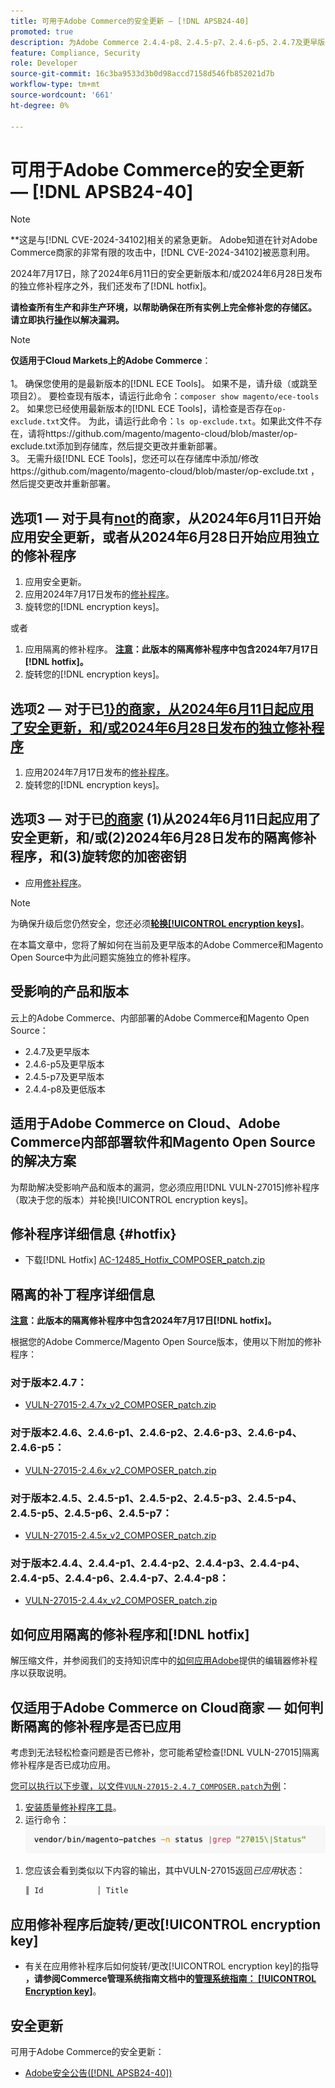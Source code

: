 ```yaml
---
title: 可用于Adobe Commerce的安全更新 — [!DNL APSB24-40]
promoted: true
description: 为Adobe Commerce 2.4.4-p8、2.4.5-p7、2.4.6-p5、2.4.7及更早版本应用修补程序和修补程序以修复 [!DNL CVE-2024-34102] 。
feature: Compliance, Security
role: Developer
source-git-commit: 16c3ba9533d3b0d98accd7158d546fb852021d7b
workflow-type: tm+mt
source-wordcount: '661'
ht-degree: 0%

---
```


# 可用于Adobe Commerce的安全更新 — [!DNL APSB24-40]

>[!NOTE]
>
>**这是与[!DNL CVE-2024-34102]相关的紧急更新。 Adobe知道在针对Adobe Commerce商家的非常有限的攻击中，[!DNL CVE-2024-34102]被恶意利用。

2024年7月17日，除了2024年6月11日的安全更新版本和/或2024年6月28日发布的独立修补程序之外，我们还发布了[!DNL hotfix]。

**请检查所有生产和非生产环境，以帮助确保在所有实例上完全修补您的存储区。  请立即执行<u>操作</u>以解决漏洞。**

>[!NOTE]
>
>**仅适用于Cloud Markets上的Adobe Commerce**：<br><br>1。 确保您使用的是最新版本的[!DNL ECE Tools]。 如果不是，请升级（或跳至项目2）。 要检查现有版本，请运行此命令：`composer show magento/ece-tools`<br>2。 如果您已经使用最新版本的[!DNL ECE Tools]，请检查是否存在`op-exclude.txt`文件。 为此，请运行此命令：`ls op-exclude.txt`。如果此文件不存在，请将https://github.com/magento/magento-cloud/blob/master/op-exclude.txt添加到存储库，然后提交更改并重新部署。<br>3。 无需升级[!DNL ECE Tools]，您还可以在存储库中添加/修改https://github.com/magento/magento-cloud/blob/master/op-exclude.txt ，然后提交更改并重新部署。

## 选项1 — 对于具有<u>not</u>的商家，从2024年6月11日开始应用安全更新，或者从2024年6月28日开始应用独立的修补程序

1. 应用安全更新。
1. 应用2024年7月17日发布的[修补程序](#hotfix)。
1. 旋转您的[!DNL encryption keys]。

或者

1. 应用隔离的修补程序。 **<u>注意</u>：此版本的隔离修补程序中包含2024年7月17日[!DNL hotfix]。**
1. 旋转您的[!DNL encryption keys]。

## 选项2 — 对于已<u>1}的商家，从2024年6月11日起应用了安全更新，和/或2024年6月28日发布的独立修补程序</u>

1. 应用2024年7月17日发布的[修补程序](#hotfix)。
1. 旋转您的[!DNL encryption keys]。

## 选项3 — 对于已<u>的商家</u> (1)从2024年6月11日起应用了安全更新，和/或(2)2024年6月28日发布的隔离修补程序，和(3)旋转您的加密密钥

* 应用[修补程序](#hotfix)。


>[!NOTE]
>
>为确保升级后您仍然安全，您还必须&#x200B;**[轮换[!UICONTROL encryption keys]](https://experienceleague.adobe.com/en/docs/commerce-admin/systems/security/encryption-key)**。

在本篇文章中，您将了解如何在当前及更早版本的Adobe Commerce和Magento Open Source中为此问题实施独立的修补程序。

## 受影响的产品和版本

云上的Adobe Commerce、内部部署的Adobe Commerce和Magento Open Source：

* 2.4.7及更早版本
* 2.4.6-p5及更早版本
* 2.4.5-p7及更早版本
* 2.4.4-p8及更低版本

## 适用于Adobe Commerce on Cloud、Adobe Commerce内部部署软件和Magento Open Source的解决方案

为帮助解决受影响产品和版本的漏洞，您必须应用[!DNL VULN-27015]修补程序（取决于您的版本）并轮换[!UICONTROL encryption keys]。


## 修补程序详细信息 {#hotfix}

* 下载[!DNL Hotfix] [AC-12485_Hotfix_COMPOSER_patch.zip](assets/AC-12485_Hotfix_COMPOSER_patch.zip)

## 隔离的补丁程序详细信息

**<u>注意</u>：此版本的隔离修补程序中包含2024年7月17日[!DNL hotfix]。**

根据您的Adobe Commerce/Magento Open Source版本，使用以下附加的修补程序：

### 对于版本2.4.7：

* [VULN-27015-2.4.7x_v2_COMPOSER_patch.zip](assets/VULN-27015-2.4.7x_v2_COMPOSER_patch.zip)

### 对于版本2.4.6、2.4.6-p1、2.4.6-p2、2.4.6-p3、2.4.6-p4、2.4.6-p5：

* [VULN-27015-2.4.6x_v2_COMPOSER_patch.zip](assets/VULN-27015-2.4.6x_v2_COMPOSER_patch.zip)

### 对于版本2.4.5、2.4.5-p1、2.4.5-p2、2.4.5-p3、2.4.5-p4、2.4.5-p5、2.4.5-p6、2.4.5-p7：

* [VULN-27015-2.4.5x_v2_COMPOSER_patch.zip](assets/VULN-27015-2.4.5x_v2_COMPOSER_patch.zip)

### 对于版本2.4.4、2.4.4-p1、2.4.4-p2、2.4.4-p3、2.4.4-p4、2.4.4-p5、2.4.4-p6、2.4.4-p7、2.4.4-p8：

* [VULN-27015-2.4.4x_v2_COMPOSER_patch.zip](assets/VULN-27015-2.4.4x_v2_COMPOSER_patch.zip)


## 如何应用隔离的修补程序和[!DNL hotfix]

解压缩文件，并参阅我们的支持知识库中的[如何应用Adobe](https://experienceleague.adobe.com/docs/commerce-knowledge-base/kb/how-to/how-to-apply-a-composer-patch-provided-by-magento.html)提供的编辑器修补程序以获取说明。

## 仅适用于Adobe Commerce on Cloud商家 — 如何判断隔离的修补程序是否已应用

考虑到无法轻松检查问题是否已修补，您可能希望检查[!DNL VULN-27015]隔离修补程序是否已成功应用。

<u>您可以执行以下步骤，以文件`VULN-27015-2.4.7_COMPOSER.patch`为例</u>：

1. [安装质量修补程序工具](https://experienceleague.adobe.com/docs/commerce-operations/tools/quality-patches-tool/usage.html)。
1. 运行命令： <br>
   ![cve-2024-34102-tell-if-patch-applied-code](assets/cve-2024-34102-tell-if-patch-applied-code.png)

<!--
    ```bash
    vendor/bin/magento-patches -n status |grep "27015\|Status"
    ```
-->

1. 您应该会看到类似以下内容的输出，其中VULN-27015返回&#x200B;*已应用*&#x200B;状态：

   ```bash
   ║ Id            │ Title                                                        │ Category        │ Origin                 │ Status      │ Details                                          ║ ║ N/A           │ ../m2-hotfixes/VULN-27015-2.4.7_COMPOSER_patch.patch      │ Other           │ Local                  │ Applied     │ Patch type: Custom                                
   ```

## 应用修补程序后旋转/更改[!UICONTROL encryption key]

* 有关在应用修补程序后如何旋转/更改[!UICONTROL encryption key]的指导&#x200B;**，请参阅Commerce管理系统指南文档中的[管理系统指南： [!UICONTROL Encryption key]](https://experienceleague.adobe.com/en/docs/commerce-admin/systems/security/encryption-key)**。

## 安全更新

可用于Adobe Commerce的安全更新：

* [Adobe安全公告([!DNL APSB24-40])](https://helpx.adobe.com/security/products/magento/apsb24-40.html)
